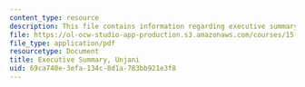```yaml
---
content_type: resource
description: This file contains information regarding executive summary.
file: https://ol-ocw-studio-app-production.s3.amazonaws.com/courses/15-s07-globalhealth-lab-spring-2013/69ca740e3efa134c8d1a783bb921e3f8_MIT15_S07S13_exe_sum_unj.pdf
file_type: application/pdf
resourcetype: Document
title: Executive Summary, Unjani
uid: 69ca740e-3efa-134c-8d1a-783bb921e3f8
---
```

